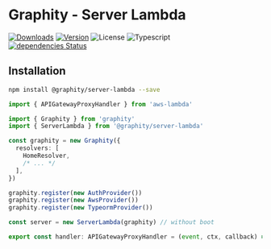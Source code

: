 # Graphity - Server Lambda

<a href="https://npmcharts.com/compare/@graphity/server-lambda?minimal=true"><img alt="Downloads" src="https://img.shields.io/npm/dt/@graphity/server-lambda.svg?style=flat-square" /></a>
<a href="https://www.npmjs.com/package/@graphity/server-lambda"><img alt="Version" src="https://img.shields.io/npm/v/@graphity/server-lambda.svg?style=flat-square" /></a>
<img alt="License" src="https://img.shields.io/npm/l/@graphity/server-lambda.svg?style=flat-square" />
<img alt="Typescript" src="https://img.shields.io/badge/language-Typescript-007acc.svg?style=flat-square" />
<br />
<a href="https://david-dm.org/wan2land/graphity?path=packages/graphity-server-lambda"><img alt="dependencies Status" src="https://img.shields.io/david/wan2land/graphity.svg?style=flat-square&path=packages/graphity-server-lambda" /></a>

## Installation

```bash
npm install @graphity/server-lambda --save
```

```typescript
import { APIGatewayProxyHandler } from 'aws-lambda'

import { Graphity } from 'graphity'
import { ServerLambda } from '@graphity/server-lambda'

const graphity = new Graphity({
  resolvers: [
    HomeResolver,
    /* ... */
  ],
})

graphity.register(new AuthProvider())
graphity.register(new AwsProvider())
graphity.register(new TypeormProvider())

const server = new ServerLambda(graphity) // without boot

export const handler: APIGatewayProxyHandler = (event, ctx, callback) => server.execute(event, ctx, callback)
```
